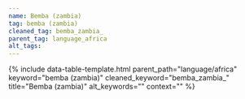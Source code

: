 ```yaml
---
name: Bemba (zambia)
tag: bemba (zambia)
cleaned_tag: bemba_zambia_
parent_tag: language_africa
alt_tags: 
---
```


{% include data-table-template.html 
  parent_path="language/africa" 
  keyword="bemba (zambia)" 
  cleaned_keyword="bemba_zambia_" 
  title="Bemba (zambia)"
  alt_keywords=""
  context=""
%}

